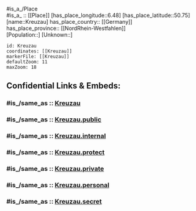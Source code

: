 ﻿---
confidential: public
isDeleted: false
location:
- 50.75
- 6.48
mapmarker: city
mapzoom:
- 7
- 12
SpocWebEntityId: 31639
tags:
- geo/City
type: City
---

#is_a_/Place  
#is_a_ :: [[Place]] 
[has_place_longitude::6.48] 
[has_place_latitude::50.75] 
[name::Kreuzau] 
has_place_country:: [[Germany]]  
has_place_province:: [[NordRhein-Westfahlen]]  
[Population::] 
[Unknown::] 


```leaflet
id: Kreuzau
coordinates: [[Kreuzau]] 
markerFile: [[Kreuzau]] 
defaultZoom: 11 
maxZoom: 18
```


## Confidential Links & Embeds: 

### #is_/same_as :: [Kreuzau](/_Standards/Earth/Continent/Europe/Europe~Central/Germany/Germany~West/Nordrhein-Westfalen/counties~NW/Düren/cities~Düren/Kreuzau.md) 

### #is_/same_as :: [Kreuzau.public](/_public/Earth/Continent/Europe/Europe~Central/Germany/Germany~West/Nordrhein-Westfalen/counties~NW/Düren/cities~Düren/Kreuzau.public.md) 

### #is_/same_as :: [Kreuzau.internal](/_internal/Earth/Continent/Europe/Europe~Central/Germany/Germany~West/Nordrhein-Westfalen/counties~NW/Düren/cities~Düren/Kreuzau.internal.md) 

### #is_/same_as :: [Kreuzau.protect](/_protect/Earth/Continent/Europe/Europe~Central/Germany/Germany~West/Nordrhein-Westfalen/counties~NW/Düren/cities~Düren/Kreuzau.protect.md) 

### #is_/same_as :: [Kreuzau.private](/_private/Earth/Continent/Europe/Europe~Central/Germany/Germany~West/Nordrhein-Westfalen/counties~NW/Düren/cities~Düren/Kreuzau.private.md) 

### #is_/same_as :: [Kreuzau.personal](/_personal/Earth/Continent/Europe/Europe~Central/Germany/Germany~West/Nordrhein-Westfalen/counties~NW/Düren/cities~Düren/Kreuzau.personal.md) 

### #is_/same_as :: [Kreuzau.secret](/_secret/Earth/Continent/Europe/Europe~Central/Germany/Germany~West/Nordrhein-Westfalen/counties~NW/Düren/cities~Düren/Kreuzau.secret.md)

